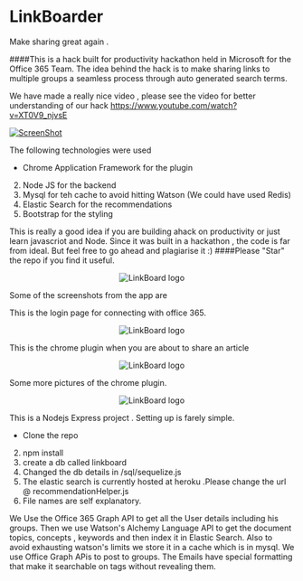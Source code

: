 # LinkBoarder
Make sharing great again . 

####This is a hack built for productivity hackathon held in Microsoft for the Office 365 Team. The idea behind the hack is to make sharing links to multiple groups a seamless process through auto generated search terms. 

We have made a really nice video , please see the video for better understanding of our hack https://www.youtube.com/watch?v=XT0V9_njvsE

[![ScreenShot](http://img.youtube.com/vi/XT0V9_njvsE/0.jpg)](https://www.youtube.com/watch?v=XT0V9_njvsE)


The following technologies were used
* Chrome Application Framework for the plugin
2. Node JS for the backend
3. Mysql for teh cache to avoid hitting Watson (We could have used Redis)
4. Elastic Search for the recommendations
5. Bootstrap for the styling


This is really a good idea if you are building ahack on productivity or just learn javascriot and Node. Since it was built in a hackathon , the code is far from ideal. But feel free to go ahead and plagiarise it :) 
####Please "Star" the repo if you find it useful. 


<p align="center">
  <img src="https://s27.postimg.org/uupdvcd5v/Picture1.png" alt="LinkBoard logo"/>
</p>

Some of the screenshots from the app are 

This is the login page for connecting with office 365. 

<p align="center">
  <img src="http://oi64.tinypic.com/1hqohl.jpg" alt="LinkBoard logo"/>
</p>

This is the chrome plugin when you are about to share an article 

<p align="center">
  <img src="https://s29.postimg.org/fjt1feevr/Screen_Shot_2016_12_19_at_9_17_33_PM.png" alt="LinkBoard logo"/>
</p>


Some more pictures of the chrome plugin. 
<p align="center">
  <img src="https://s29.postimg.org/fgzp9p2xz/Screen_Shot_2016_12_19_at_9_22_12_PM.png" alt="LinkBoard logo"/>
</p>


This is a Nodejs Express project . Setting up is farely simple. 

* Clone the repo
2. npm install
3. create a db called linkboard
4. Changed the db details in /sql/sequelize.js 
5. The elastic search is currently hosted at heroku .Please change the url @ recommendationHelper.js
6. File names are self explanatory. 

We Use the Office 365 Graph API to get all the User details including his groups. Then we use Watson's Alchemy Language API to get the document topics, concepts , keywords and then index it in Elastic Search. Also to avoid exhausting watson's limits we store it in a cache which is in mysql. We use Office Graph APis to post to groups. The Emails have special formatting that make it searchable on tags without revealing them.













